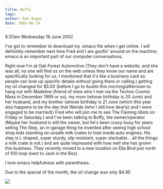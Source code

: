 ```yaml
---
title: Buffy
tags: 
author: Rob Nugen
date: 2002-06-19
---
```


<p class=date>8:37am Wednesday 19 June 2002</p>

<p>I've got to remember to download my .emacs file when I get online.
I will definitely remember next time Fred and I are goofin' around on
the machine; emacs is an important part of our computer
conversations.</p>

<p>Right now I'm at Oak Forest Automotive (They don't have a website,
and she was all, no one will find us on the web unless they know our
name and are specifically looking for us.  I mentioned that it's like
a business card so people can look up specific details without going
there or calling.) getting my oil changed for $5.00 (before I go to
Austin this morning/afternoon to hang out with Madeline (friend of
mine who I met via the Techno Cosmic Mass in December 1999 or so), my
mom (whose birthday is 20 June) and her husband, and my brother (whose
birthday is 21 June (which this year also happens to be the day that
Wende (who I still love dearly) and I were engaged to be married))
Fred who will join me to see The Flaming Idiots on Friday or
Saturday.) and I've been talking to Buffy, the owner/operator (Maybe
her husband is still the owner, but he's been crazy-busy for years
selling The Step, an in-garage thing he invented after seeing high
school shop kids standing on unsafe milk crates to look inside auto
engines.  His step is L shaped, super sturdy, slip resistant, super
stackable... all the things a milk crate is not.) and am quite
impressed with how well she has grown this business.  They recently
moved to a new location on Ella Blvd just north of 610 loop (next to
Jack in the Box).</p>

<p>I love emacs helpfulness with parenthesis.</p>

<p>Due to the special of the month, the oil change was only $4.95</p>

<p><img src='/images/rob/wL-ROB.gif'/></p>
